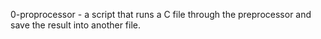 0-proprocessor - a script that runs a C file through the preprocessor and save the result into another file.
